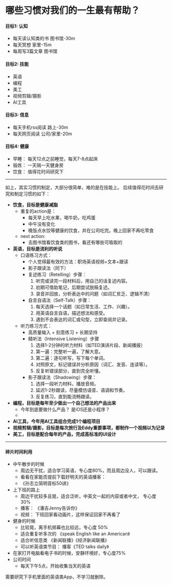 # 哪些习惯对我们的一生最有帮助？

#### 目标1: 认知
- 每天读认知类的书 图书馆-30m 
- 每天冥想 家里-15m
- 每周写3篇文章 图书馆

#### 目标2: 技能
- 英语
- 编程
- 美工
- 视频剪辑/摄影
- AI工具

#### 目标3: 信息
- 每天手机rss阅读 路上-30m
- 每天网页阅读 公司/家里-20m

#### 目标4: 健康
- 早睡： 每天12点之前睡觉，每天7-8点起床
- 锻炼： 一天隔一天健身房
- 饮食： 值得花时间研究下

---
如上，其实习惯的制定，大部分很简单，难的是在技能上。
后续值得花时间去研究和制定习惯的如下：
- **饮食，目标是健康减脂**
    - 重复的action是：
        - 每天早上吃水果，喝牛奶，吃鸡蛋
        - 中午没有变化
        - 晚饭点水饺等健康的饮食，并在公司吃完。晚上回家不再吃零食
    - next action:
        - 去图书馆看饮食类的图书，看还有哪些可吸取的
- **英语，目标是流利的听说**
    - 口语练习方式：
        - 个人觉得最有效的方法：职场英语视频+文本+跟读
        - 影子跟读法（同下）
        - 复述练习（Retelling）步骤：
            1. 听完或读完一段材料后，用自己的话复述内容。
            2. 初期可借助笔记，后期尝试脱稿复述。
            3. 录音并回放，分析表达中的问题（如词汇贫乏、逻辑不清）
        - 自言自语法（Self-Talk）步骤：
            1. 每天选择一个话题（如日常生活、工作、兴趣）。
            2. 用英语自言自语，描述想法和感受。
            3. 遇到不会表达的词汇或句型，立即查阅并记录。
    - 听力练习方式：
        - 高质量输入 + 刻意练习 + 长期坚持
        - 精听法（Intensive Listening）步骤
            1. 选择1-2分钟的听力材料（如TED演讲片段、新闻播报）
            2. 第一遍：完整听一遍，了解大意。
            3. 第二遍：逐句听写，写下每个单词。
            4. 对照原文，标记错误并分析原因（词汇、发音、连读等）。
            5. 反复听错误部分，直到完全听懂。
        - 影子跟读法（Shadowing）步骤：
            1. 选择一段听力材料，播放音频。
            2. 延迟1-2秒跟读，尽量模仿语音、语调和节奏。
            3. 反复练习，直到能流畅跟读。
- **编程，目标是每年至少做出一个自己想法的产品出来**
    - 今年到底要做什么产品？ 是iOS还是小程序？
    - 
- **AI工具，今年用AI工具组合完成1个编程项目**
- **视频剪辑/摄影，目标是每次旅行及Eddy重要事项，都制作一个视频以为记录**
- **美工，目标是配合每年的产品，完成高标准的UI设计**

---
#### 碎片时间利用
- 中午散步的时候
    - 周边无干扰，适合学习英语，专心度80%，而且周边没人，可以跟读。
    - 看看在家能否提前下载好明天的英语播客：
    - 《孙志立简明音标50讲》
- 上下班的路上
    - 周边干扰较多且晃，适合泛听，中英文一起的内容或者中文， 专心度 30%
    - 播客： 《潘吉Jenny告诉你》
    - 视频： 下班回家看动画片，这样保证回家不再看了
- 健身的时候
    - 比较晃，离手机频幕也比较远，专心度 50%
    - 适合重复听多次的 《speak English like an American》
    - 适合听信息类 《新闻联播》《经济新闻联播》
    - 可以听英语类节目： 播客《TED talks daily》
- 在家打开电脑看电子书的时候，安静环境好，专心度75%
- 公司时间
    - 每天下午5点，开始收集当天的英语

需要研究下手机里面的英语类App，不学习就删除。